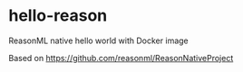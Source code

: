 # hello-reason
ReasonML native hello world with Docker image


Based on https://github.com/reasonml/ReasonNativeProject
